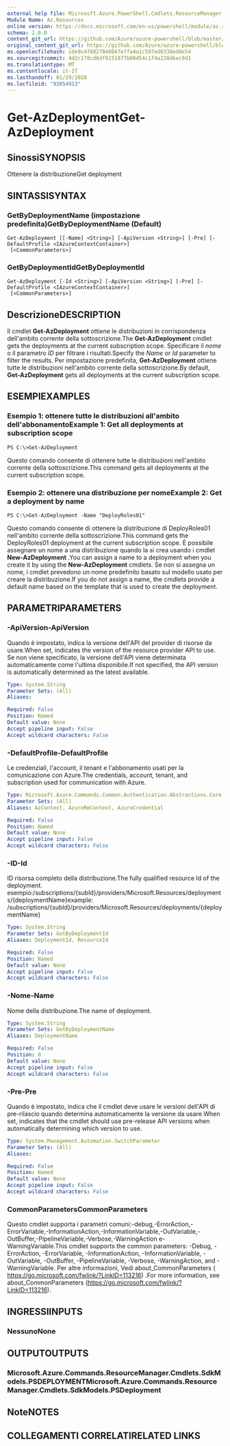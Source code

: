 ```yaml
---
external help file: Microsoft.Azure.PowerShell.Cmdlets.ResourceManager.dll-Help.xml
Module Name: Az.Resources
online version: https://docs.microsoft.com/en-us/powershell/module/az.resources/get-azdeployment
schema: 2.0.0
content_git_url: https://github.com/Azure/azure-powershell/blob/master/src/Resources/Resources/help/Get-AzDeployment.md
original_content_git_url: https://github.com/Azure/azure-powershell/blob/master/src/Resources/Resources/help/Get-AzDeployment.md
ms.openlocfilehash: cde9c4f8827840047e7fa4a1c597ed6338ed8e54
ms.sourcegitcommit: 4d2c178cd6df9151877b08d54c1f4a228dbec9d1
ms.translationtype: MT
ms.contentlocale: it-IT
ms.lasthandoff: 01/29/2020
ms.locfileid: "93854913"
---
```

# <span data-ttu-id="fab10-101">Get-AzDeployment</span><span class="sxs-lookup"><span data-stu-id="fab10-101">Get-AzDeployment</span></span>

## <span data-ttu-id="fab10-102">Sinossi</span><span class="sxs-lookup"><span data-stu-id="fab10-102">SYNOPSIS</span></span>
<span data-ttu-id="fab10-103">Ottenere la distribuzione</span><span class="sxs-lookup"><span data-stu-id="fab10-103">Get deployment</span></span>

## <span data-ttu-id="fab10-104">SINTASSI</span><span class="sxs-lookup"><span data-stu-id="fab10-104">SYNTAX</span></span>

### <span data-ttu-id="fab10-105">GetByDeploymentName (impostazione predefinita)</span><span class="sxs-lookup"><span data-stu-id="fab10-105">GetByDeploymentName (Default)</span></span>
```
Get-AzDeployment [[-Name] <String>] [-ApiVersion <String>] [-Pre] [-DefaultProfile <IAzureContextContainer>]
 [<CommonParameters>]
```

### <span data-ttu-id="fab10-106">GetByDeploymentId</span><span class="sxs-lookup"><span data-stu-id="fab10-106">GetByDeploymentId</span></span>
```
Get-AzDeployment [-Id <String>] [-ApiVersion <String>] [-Pre] [-DefaultProfile <IAzureContextContainer>]
 [<CommonParameters>]
```

## <span data-ttu-id="fab10-107">Descrizione</span><span class="sxs-lookup"><span data-stu-id="fab10-107">DESCRIPTION</span></span>
<span data-ttu-id="fab10-108">Il cmdlet **Get-AzDeployment** ottiene le distribuzioni in corrispondenza dell'ambito corrente della sottoscrizione.</span><span class="sxs-lookup"><span data-stu-id="fab10-108">The **Get-AzDeployment** cmdlet gets the deployments at the current subscription scope.</span></span>
<span data-ttu-id="fab10-109">Specificare il *nome* o il parametro *ID* per filtrare i risultati.</span><span class="sxs-lookup"><span data-stu-id="fab10-109">Specify the *Name* or *Id* parameter to filter the results.</span></span>
<span data-ttu-id="fab10-110">Per impostazione predefinita, **Get-AzDeployment** ottiene tutte le distribuzioni nell'ambito corrente della sottoscrizione.</span><span class="sxs-lookup"><span data-stu-id="fab10-110">By default, **Get-AzDeployment** gets all deployments at the current subscription scope.</span></span>

## <span data-ttu-id="fab10-111">ESEMPI</span><span class="sxs-lookup"><span data-stu-id="fab10-111">EXAMPLES</span></span>

### <span data-ttu-id="fab10-112">Esempio 1: ottenere tutte le distribuzioni all'ambito dell'abbonamento</span><span class="sxs-lookup"><span data-stu-id="fab10-112">Example 1: Get all deployments at subscription scope</span></span>
```
PS C:\>Get-AzDeployment
```

<span data-ttu-id="fab10-113">Questo comando consente di ottenere tutte le distribuzioni nell'ambito corrente della sottoscrizione.</span><span class="sxs-lookup"><span data-stu-id="fab10-113">This command gets all deployments at the current subscription scope.</span></span>

### <span data-ttu-id="fab10-114">Esempio 2: ottenere una distribuzione per nome</span><span class="sxs-lookup"><span data-stu-id="fab10-114">Example 2: Get a deployment by name</span></span>
```
PS C:\>Get-AzDeployment -Name "DeployRoles01"
```

<span data-ttu-id="fab10-115">Questo comando consente di ottenere la distribuzione di DeployRoles01 nell'ambito corrente della sottoscrizione.</span><span class="sxs-lookup"><span data-stu-id="fab10-115">This command gets the DeployRoles01 deployment at the current subscription scope.</span></span>
<span data-ttu-id="fab10-116">È possibile assegnare un nome a una distribuzione quando la si crea usando i cmdlet **New-AzDeployment** .</span><span class="sxs-lookup"><span data-stu-id="fab10-116">You can assign a name to a deployment when you create it by using the **New-AzDeployment** cmdlets.</span></span>
<span data-ttu-id="fab10-117">Se non si assegna un nome, i cmdlet prevedono un nome predefinito basato sul modello usato per creare la distribuzione.</span><span class="sxs-lookup"><span data-stu-id="fab10-117">If you do not assign a name, the cmdlets provide a default name based on the template that is used to create the deployment.</span></span>

## <span data-ttu-id="fab10-118">PARAMETRI</span><span class="sxs-lookup"><span data-stu-id="fab10-118">PARAMETERS</span></span>

### <span data-ttu-id="fab10-119">-ApiVersion</span><span class="sxs-lookup"><span data-stu-id="fab10-119">-ApiVersion</span></span>
<span data-ttu-id="fab10-120">Quando è impostato, indica la versione dell'API del provider di risorse da usare.</span><span class="sxs-lookup"><span data-stu-id="fab10-120">When set, indicates the version of the resource provider API to use.</span></span>
<span data-ttu-id="fab10-121">Se non viene specificato, la versione dell'API viene determinata automaticamente come l'ultima disponibile.</span><span class="sxs-lookup"><span data-stu-id="fab10-121">If not specified, the API version is automatically determined as the latest available.</span></span>

```yaml
Type: System.String
Parameter Sets: (All)
Aliases:

Required: False
Position: Named
Default value: None
Accept pipeline input: False
Accept wildcard characters: False
```

### <span data-ttu-id="fab10-122">-DefaultProfile</span><span class="sxs-lookup"><span data-stu-id="fab10-122">-DefaultProfile</span></span>
<span data-ttu-id="fab10-123">Le credenziali, l'account, il tenant e l'abbonamento usati per la comunicazione con Azure.</span><span class="sxs-lookup"><span data-stu-id="fab10-123">The credentials, account, tenant, and subscription used for communication with Azure.</span></span>

```yaml
Type: Microsoft.Azure.Commands.Common.Authentication.Abstractions.Core.IAzureContextContainer
Parameter Sets: (All)
Aliases: AzContext, AzureRmContext, AzureCredential

Required: False
Position: Named
Default value: None
Accept pipeline input: False
Accept wildcard characters: False
```

### <span data-ttu-id="fab10-124">-ID</span><span class="sxs-lookup"><span data-stu-id="fab10-124">-Id</span></span>
<span data-ttu-id="fab10-125">ID risorsa completo della distribuzione.</span><span class="sxs-lookup"><span data-stu-id="fab10-125">The fully qualified resource Id of the deployment.</span></span>
<span data-ttu-id="fab10-126">esempio:/subscriptions/{subId}/providers/Microsoft.Resources/deployments/{deploymentName}</span><span class="sxs-lookup"><span data-stu-id="fab10-126">example: /subscriptions/{subId}/providers/Microsoft.Resources/deployments/{deploymentName}</span></span>

```yaml
Type: System.String
Parameter Sets: GetByDeploymentId
Aliases: DeploymentId, ResourceId

Required: False
Position: Named
Default value: None
Accept pipeline input: False
Accept wildcard characters: False
```

### <span data-ttu-id="fab10-127">-Nome</span><span class="sxs-lookup"><span data-stu-id="fab10-127">-Name</span></span>
<span data-ttu-id="fab10-128">Nome della distribuzione.</span><span class="sxs-lookup"><span data-stu-id="fab10-128">The name of deployment.</span></span>

```yaml
Type: System.String
Parameter Sets: GetByDeploymentName
Aliases: DeploymentName

Required: False
Position: 0
Default value: None
Accept pipeline input: False
Accept wildcard characters: False
```

### <span data-ttu-id="fab10-129">-Pre</span><span class="sxs-lookup"><span data-stu-id="fab10-129">-Pre</span></span>
<span data-ttu-id="fab10-130">Quando è impostato, indica che il cmdlet deve usare le versioni dell'API di pre-rilascio quando determina automaticamente la versione da usare.</span><span class="sxs-lookup"><span data-stu-id="fab10-130">When set, indicates that the cmdlet should use pre-release API versions when automatically determining which version to use.</span></span>

```yaml
Type: System.Management.Automation.SwitchParameter
Parameter Sets: (All)
Aliases:

Required: False
Position: Named
Default value: None
Accept pipeline input: False
Accept wildcard characters: False
```

### <span data-ttu-id="fab10-131">CommonParameters</span><span class="sxs-lookup"><span data-stu-id="fab10-131">CommonParameters</span></span>
<span data-ttu-id="fab10-132">Questo cmdlet supporta i parametri comuni:-debug,-ErrorAction,-ErrorVariable,-InformationAction,-InformationVariable,-OutVariable,-OutBuffer,-PipelineVariable,-Verbose,-WarningAction e-WarningVariable.</span><span class="sxs-lookup"><span data-stu-id="fab10-132">This cmdlet supports the common parameters: -Debug, -ErrorAction, -ErrorVariable, -InformationAction, -InformationVariable, -OutVariable, -OutBuffer, -PipelineVariable, -Verbose, -WarningAction, and -WarningVariable.</span></span> <span data-ttu-id="fab10-133">Per altre informazioni, Vedi about_CommonParameters ( https://go.microsoft.com/fwlink/?LinkID=113216) .</span><span class="sxs-lookup"><span data-stu-id="fab10-133">For more information, see about_CommonParameters (https://go.microsoft.com/fwlink/?LinkID=113216).</span></span>

## <span data-ttu-id="fab10-134">INGRESSI</span><span class="sxs-lookup"><span data-stu-id="fab10-134">INPUTS</span></span>

### <span data-ttu-id="fab10-135">Nessuno</span><span class="sxs-lookup"><span data-stu-id="fab10-135">None</span></span>

## <span data-ttu-id="fab10-136">OUTPUT</span><span class="sxs-lookup"><span data-stu-id="fab10-136">OUTPUTS</span></span>

### <span data-ttu-id="fab10-137">Microsoft.Azure.Commands.ResourceManager.Cmdlets.SdkModels.PSDEPLOYMENT</span><span class="sxs-lookup"><span data-stu-id="fab10-137">Microsoft.Azure.Commands.ResourceManager.Cmdlets.SdkModels.PSDeployment</span></span>

## <span data-ttu-id="fab10-138">Note</span><span class="sxs-lookup"><span data-stu-id="fab10-138">NOTES</span></span>

## <span data-ttu-id="fab10-139">COLLEGAMENTI CORRELATI</span><span class="sxs-lookup"><span data-stu-id="fab10-139">RELATED LINKS</span></span>
